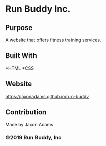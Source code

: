 # Run Buddy Inc.

## Purpose
A website that offers fitness training services.

## Built With
*HTML
*CSS

## Website
https://jaxonadams.github.io/run-buddy

## Contribution
Made by Jaxon Adams

### ©️2019 Run Buddy, Inc 
